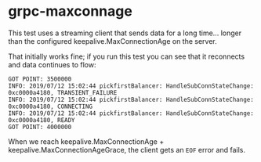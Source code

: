 # grpc-maxconnage
This test uses a streaming client that sends data for a long time... longer than the configured
keepalive.MaxConnectionAge on the server.

That initially works fine; if you run this test you can see that it reconnects and data continues
to flow:

```
GOT POINT: 3500000
INFO: 2019/07/12 15:02:44 pickfirstBalancer: HandleSubConnStateChange: 0xc0000a4180, TRANSIENT_FAILURE
INFO: 2019/07/12 15:02:44 pickfirstBalancer: HandleSubConnStateChange: 0xc0000a4180, CONNECTING
INFO: 2019/07/12 15:02:44 pickfirstBalancer: HandleSubConnStateChange: 0xc0000a4180, READY
GOT POINT: 4000000
```

When we reach keepalive.MaxConnectionAge + keepalive.MaxConnectionAgeGrace, the client gets an `EOF` 
error and fails.   
